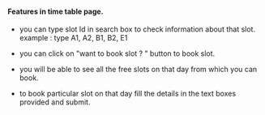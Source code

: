 #### Features in time table page.

- you can type slot Id in search box to check information about that slot.
example : type A1, A2, B1, B2, E1

- you can click on "want to book slot ? " button to book slot.
- you will be able to see all the free slots on that day from which you can book.
- to book particular slot on that day fill the details in the text boxes provided and submit.
